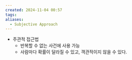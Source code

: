 ```yaml
---
created: 2024-11-04 00:57
tags: 
aliases:
  - Subjective Approach
---
```

- 주관적 접근법
    - 반복할 수 없는 사건에 사용 가능
    - 사람마다 확률이 달라질 수 있고, 객관적이지 않을 수 있다.